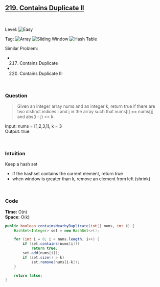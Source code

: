 ## [219. Contains Duplicate II](https://leetcode.com/problems/contains-duplicate-ii/)

<br>

Level:
![Easy](https://img.shields.io/badge/-Easy-00b300)

Tag:
![Array](https://img.shields.io/badge/-Array-66b3ff)
![Sliding Window](https://img.shields.io/badge/-Sliding_Window-9966ff)
![Hash Table](https://img.shields.io/badge/-Hash_Table-0073e6)

Similar Problem:

- 217. Contains Duplicate
- 220. Contains Duplicate III

<br>

### Question

> Given an integer array nums and an integer k, return true if there are two distinct indices i and j in the array such that nums[i] == nums[j] and abs(i - j) <= k.

Input: nums = [1,2,3,1], k = 3  
Output: true

<br>

### Intuition

Keep a hash set

- if the hashset contains the current element, return true
- when window is greater than k, remove an element from left (shrink)

<br>

### Code

**Time:** O(n)  
**Space:** O(k)

```java
public boolean containsNearbyDuplicate(int[] nums, int k) {
    HashSet<Integer> set = new HashSet<>();

    for (int i = 0; i < nums.length; i++) {
        if (set.contains(nums[i]))
            return true;
        set.add(nums[i]);
        if (set.size() > k)
            set.remove(nums[i-k]);
    }

    return false;
}
```
